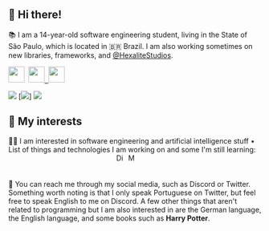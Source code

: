 
## 👋 Hi there!

📚 I am a 14-year-old software engineering student, living in the State of São Paulo, which is located in 🇧🇷 Brazil. I am also working sometimes on new libraries, frameworks, and [@HexaliteStudios](https://github.com/HexaliteStudios).

<a href="https://discord.gg/JN6vPXpyCW"><img height="32" width="32" src="https://cdn.jsdelivr.net/npm/simple-icons@v6/icons/discord.svg"/></a>
&nbsp;<a href="https://twitter.com/peedroxyz"><img height="32" width="32" src="https://cdn.jsdelivr.net/npm/simple-icons@v6/icons/twitter.svg"/>
&nbsp;<a href="https://steamcommunity.com/id/peedroxyz"><img height="32" width="32" src="https://cdn.jsdelivr.net/npm/simple-icons@v6/icons/steam.svg"/>


[![](https://raw.githubusercontent.com/existentially/existentially/master/profile-summary-card-output/vue/0-profile-details.svg)](https://github.com/existentially/github-profile-summary-cards)
[![](https://raw.githubusercontent.com/existentially/existentially/master/profile-summary-card-output/vue/1-repos-per-language.svg)]
[![](https://raw.githubusercontent.com/existentially/existentially/master/profile-summary-card-output/vue/3-stats.svg)](https://github.com/existentially/github-profile-summary-cards)

## 🤔 My interests

👨‍💻 I am interested in software engineering and artificial intelligence stuff • List of things and technologies I am working on and some I'm still learning:
<img height="16" width="16" src="https://cdn.jsdelivr.net/npm/simple-icons@v6/icons/kotlin.svg"/></a>&nbsp;
<img height="16" width="16" src="https://cdn.jsdelivr.net/npm/simple-icons@v6/icons/java.svg"/></a>&nbsp;
<img height="16" width="16" src="https://cdn.jsdelivr.net/npm/simple-icons@v6/icons/javascript.svg"/></a>&nbsp;
<img height="16" width="16" src="https://cdn.jsdelivr.net/npm/simple-icons@v6/icons/typescript.svg"/></a>&nbsp;
<img height="16" width="16" src="https://cdn.jsdelivr.net/npm/simple-icons@v6/icons/go.svg"/></a>&nbsp;
<img height="16" width="16" src="https://cdn.jsdelivr.net/npm/simple-icons@v6/icons/rust.svg"/></a>&nbsp;
<img height="16" width="16" src="https://cdn.jsdelivr.net/npm/simple-icons@v6/icons/python.svg"/></a>&nbsp;
<img height="16" width="16" src="https://cdn.jsdelivr.net/npm/simple-icons@v6/icons/postgresql.svg"/></a>&nbsp;
<img height="16" width="16" src="https://cdn.jsdelivr.net/npm/simple-icons@v6/icons/docker.svg"/></a>&nbsp;
<img height="16" width="16" src="https://cdn.jsdelivr.net/npm/simple-icons@v6/icons/discord.svg" alt="Discord API"/></a>&nbsp;
<img height="16" width="16" src="https://cdn.jsdelivr.net/npm/simple-icons@v6/icons/minecraft.svg" alt="Minecraft (Bukkit, Nukkit and Fabric)"/></a>&nbsp;
<img height="16" width="16" src="https://cdn.jsdelivr.net/npm/simple-icons@v6/icons/android.svg"/></a>&nbsp;
<img height="16" width="16" src="https://cdn.jsdelivr.net/npm/simple-icons@v6/icons/spring.svg"/></a>&nbsp;
<img height="16" width="16" src="https://cdn.jsdelivr.net/npm/simple-icons@v6/icons/springboot.svg"/></a>&nbsp;
<img height="16" width="16" src="https://cdn.jsdelivr.net/npm/simple-icons@v6/icons/nestjs.svg"/></a>&nbsp;
<img height="16" width="16" src="https://cdn.jsdelivr.net/npm/simple-icons@v6/icons/graphql.svg"/></a>&nbsp;
<img height="16" width="16" src="https://cdn.jsdelivr.net/npm/simple-icons@v6/icons/mariadb.svg"/></a>&nbsp;
<img height="16" width="16" src="https://cdn.jsdelivr.net/npm/simple-icons@v6/icons/googlecloud.svg"/></a>&nbsp;
<img height="16" width="16" src="https://cdn.jsdelivr.net/npm/simple-icons@v6/icons/adobexd.svg"/></a>&nbsp;
<img height="16" width="16" src="https://cdn.jsdelivr.net/npm/simple-icons@v6/icons/react.svg"/></a>&nbsp;
<img height="16" width="16" src="https://cdn.jsdelivr.net/npm/simple-icons@v6/icons/svelte.svg"/></a>&nbsp;
<img height="16" width="16" src="https://cdn.jsdelivr.net/npm/simple-icons@v6/icons/git.svg"/></a>&nbsp;
<img height="16" width="16" src="https://cdn.jsdelivr.net/npm/simple-icons@v6/icons/linux.svg"/></a>&nbsp;
<img height="16" width="16" src="https://cdn.jsdelivr.net/npm/simple-icons@v6/icons/githubactions.svg"/></a>&nbsp;
<img height="16" width="16" src="https://cdn.jsdelivr.net/npm/simple-icons@v6/icons/circleci.svg"/></a>&nbsp;

📖  You can reach me through my social media, such as Discord or Twitter. Something worth noting is that I only speak Portuguese on Twitter, but feel free to speak English to me on Discord. A few other things that aren't related to programming but I am also interested in are the German language, the English language, and some books such as **Harry Potter**.
